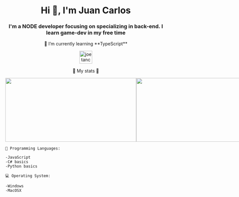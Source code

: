 <h1 align="center">Hi 👋, I'm Juan Carlos</h1>
<h3 align="center">I'm a NODE developer focusing on specializing in back-end. I learn game-dev in my free time </h3>
<p align="center">🌱  I’m currently learning **TypeScript**</p>
<p align="center">
<a href="https://linkedin.com/in/juancarlosdnz" target="blank"><img align="center" src="https://cdn.jsdelivr.net/npm/simple-icons@3.0.1/icons/linkedin.svg" alt="joetancy" height="40" width="40" /></a>
</p>




<p align="center">
🔷 My stats 🔷
</p>


<div style="display: flex; flex-direction: row;">
 <img class="img" style="height:200px; width:410px" src="https://github-readme-stats.vercel.app/api?username=juancarlosdnz&show_icons=true&theme=radical" />
 <img class="img" style="height:200px; width:410px" src="https://github-readme-stats.vercel.app/api/top-langs/?username=juancarlosdnz&theme=radical&layout=compact" />
</div>

```
💬 Programming Languages:

-JavaScript                    
-C# basics                                             
-Python basics  

💻 Operating System: 

-Windows
-MacOSX

```
